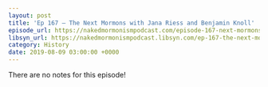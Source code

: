```yaml
---
layout: post
title: 'Ep 167 – The Next Mormons with Jana Riess and Benjamin Knoll'
episode_url: https://nakedmormonismpodcast.com/episode-167-next-mormons-jana-riess-benjamin-knoll/
libsyn_url: https://nakedmormonismpodcast.libsyn.com/ep-167-the-next-mormons-with-jana-riess-and-benjamin-knoll
category: History
date: 2019-08-09 03:00:00 +0000
---
```


There are no notes for this episode!
